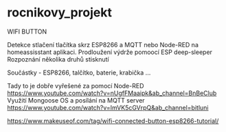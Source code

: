 # rocnikovy_projekt

WIFI BUTTON

Detekce stlačení tlačítka skrz ESP8266 a MQTT nebo Node-RED na homeassisstant aplikaci.
Prodloužení výdrže pomoocí ESP deep-sleeper
Rozpoznání několika druhů stisknutí

Součástky - ESP8266, talčítko, baterie, krabička ...

Tady to je dobře vyřešené za pomocí Node-RED
https://www.youtube.com/watch?v=nUgfFMaaipk&ab_channel=BnBeClub
Využití Mongoose OS a posílání na MQTT server
https://www.youtube.com/watch?v=ImVK5cGVrpQ&ab_channel=bitluni

https://www.makeuseof.com/tag/wifi-connected-button-esp8266-tutorial/
